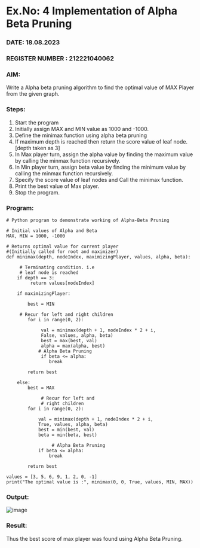# Ex.No: 4   Implementation of Alpha Beta Pruning 
### DATE: 18.08.2023                                                                         
### REGISTER NUMBER : 212221040062
### AIM: 
Write a Alpha beta pruning algorithm to find the optimal value of MAX Player from the given graph.
### Steps:
1. Start the program
2. Initially  assign MAX and MIN value as 1000 and -1000.
3.  Define the minimax function  using alpha beta pruning
4.  If maximum depth is reached then return the score value of leaf node. [depth taken as 3]
5.  In Max player turn, assign the alpha value by finding the maximum value by calling the minmax function recursively.
6.  In Min player turn, assign beta value by finding the minimum value by calling the minmax function recursively.
7.  Specify the score value of leaf nodes and Call the minimax function.
8.  Print the best value of Max player.
9.  Stop the program. 

### Program:
```
# Python program to demonstrate working of Alpha-Beta Pruning 
 
# Initial values of Alpha and Beta 
MAX, MIN = 1000, -1000 
 
# Returns optimal value for current player 
#(Initially called for root and maximizer) 
def minimax(depth, nodeIndex, maximizingPlayer, values, alpha, beta): 
     
     # Terminating condition. i.e 
     # leaf node is reached 
    if depth == 3: 
         return values[nodeIndex] 
     
    if maximizingPlayer: 
     
        best = MIN 
     
     # Recur for left and right children 
        for i in range(0, 2): 
     
             val = minimax(depth + 1, nodeIndex * 2 + i, 
             False, values, alpha, beta) 
             best = max(best, val) 
             alpha = max(alpha, best) 
            # Alpha Beta Pruning 
             if beta <= alpha: 
                break 
             
        return best 
 
    else: 
        best = MAX 
             
             # Recur for left and 
             # right children 
        for i in range(0, 2): 
             
            val = minimax(depth + 1, nodeIndex * 2 + i, 
            True, values, alpha, beta) 
            best = min(best, val) 
            beta = min(beta, best) 
                 
                 # Alpha Beta Pruning 
            if beta <= alpha: 
                break 
         
        return best 
 
values = [3, 5, 6, 9, 1, 2, 0, -1] 
print("The optimal value is :", minimax(0, 0, True, values, MIN, MAX))
```

### Output:
![image](https://github.com/Jai-Pradhiksha/Artificial-Intelligence/assets/100289733/bc4ad37b-2aaa-4a99-876c-563358bfebae)



### Result:
Thus the best score of max player was found using Alpha Beta Pruning.
